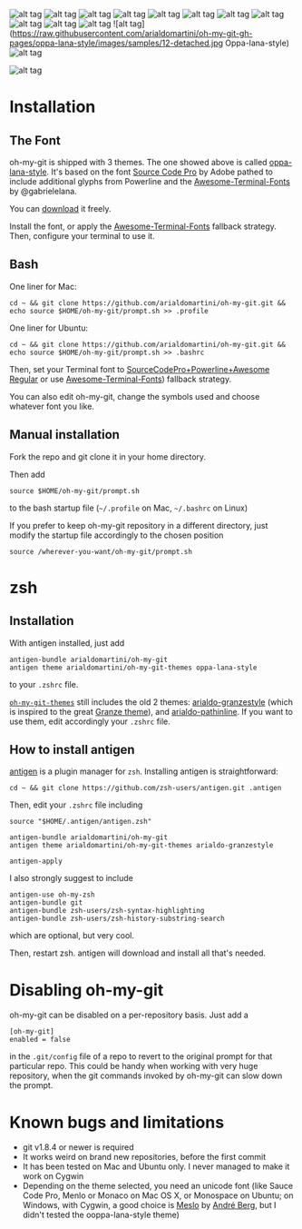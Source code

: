 ![alt tag](https://raw.githubusercontent.com/arialdomartini/oh-my-git-gh-pages/oppa-lana-style/images/samples/01-ordinary-prompt.jpg)
![alt tag](https://raw.githubusercontent.com/arialdomartini/oh-my-git-gh-pages/oppa-lana-style/images/samples/02-bang.jpg)
![alt tag](https://raw.githubusercontent.com/arialdomartini/oh-my-git-gh-pages/oppa-lana-style/images/samples/03-useful-information.jpg)
![alt tag](https://raw.githubusercontent.com/arialdomartini/oh-my-git-gh-pages/oppa-lana-style/images/samples/04-untracked-files.jpg)
![alt tag](https://raw.githubusercontent.com/arialdomartini/oh-my-git-gh-pages/oppa-lana-style/images/samples/06-rm-commit.jpg)
![alt tag](https://raw.githubusercontent.com/arialdomartini/oh-my-git-gh-pages/oppa-lana-style/images/samples/06-tris-colors.jpg)
![alt tag](https://raw.githubusercontent.com/arialdomartini/oh-my-git-gh-pages/oppa-lana-style/images/samples/07-tracking-branches.jpg)
![alt tag](https://raw.githubusercontent.com/arialdomartini/oh-my-git-gh-pages/oppa-lana-style/images/samples/08-push-rebase-and-remote-branch-names.jpg)
![alt tag](https://raw.githubusercontent.com/arialdomartini/oh-my-git-gh-pages/oppa-lana-style/images/samples/09-you-can-push.jpg)
![alt tag](https://raw.githubusercontent.com/arialdomartini/oh-my-git-gh-pages/oppa-lana-style/images/samples/10-you-are-behind-fast-forward.jpg)
![alt tag](https://raw.githubusercontent.com/arialdomartini/oh-my-git-gh-pages/oppa-lana-style/images/samples/11-diverged.jpg)
![alt tag](https://raw.githubusercontent.com/arialdomartini/oh-my-git-gh-pages/oppa-lana-style/images/samples/12-detached.jpg	Oppa-lana-style)
![alt tag](https://raw.githubusercontent.com/arialdomartini/oh-my-git-gh-pages/oppa-lana-style/images/samples/13-stash-and-tag.jpg)


![alt tag](https://raw.github.com/arialdomartini/oh-my-git-gh-pages/gh-pages/images/shut-up.gif)


# Installation
## The Font

oh-my-git is shipped with 3 themes. The one showed above is called [oppa-lana-style](https://github.com/arialdomartini/oh-my-git-themes/blob/oppa-lana-style/oppa-lana-style.zsh-theme). It's based on the font [Source Code Pro](https://github.com/adobe/Source-Code-Pro) by Adobe pathed to include additional glyphs from Powerline and the [Awesome-Terminal-Fonts](https://github.com/gabrielelana/awesome-terminal-fonts) by @gabrielelana.

You can [download](https://github.com/gabrielelana/awesome-terminal-fonts/blob/patching-strategy/fonts/Sauce%20Code%20Powerline%20Regular.otf) it freely.

Install the font, or apply the [Awesome-Terminal-Fonts](https://github.com/gabrielelana/awesome-terminal-fonts) fallback strategy.
Then, configure your terminal to use it.

## Bash

One liner for Mac:

    cd ~ && git clone https://github.com/arialdomartini/oh-my-git.git && echo source $HOME/oh-my-git/prompt.sh >> .profile

One liner for Ubuntu:

    cd ~ && git clone https://github.com/arialdomartini/oh-my-git.git && echo source $HOME/oh-my-git/prompt.sh >> .bashrc

Then, set your Terminal font to [SourceCodePro+Powerline+Awesome Regular](https://github.com/gabrielelana/awesome-terminal-fonts/blob/patching-strategy/fonts/Sauce%20Code%20Powerline%20Regular.otf) or use [Awesome-Terminal-Fonts]((https://github.com/gabrielelana/awesome-terminal-fonts))) fallback strategy.

You can also edit oh-my-git, change the symbols used and choose whatever font you like.

## Manual installation

Fork the repo and git clone it in your home directory.

Then add

    source $HOME/oh-my-git/prompt.sh

to the bash startup file (`~/.profile` on Mac, `~/.bashrc` on Linux)

If you prefer to keep oh-my-git repository in a different directory, just modify the startup file accordingly to the chosen position

    source /wherever-you-want/oh-my-git/prompt.sh

# zsh

## Installation

With antigen installed, just add

    antigen-bundle arialdomartini/oh-my-git
    antigen theme arialdomartini/oh-my-git-themes oppa-lana-style

to your `.zshrc` file.

[`oh-my-git-themes`](https://github.com/arialdomartini/oh-my-git-themes) still includes the old 2 themes: [arialdo-granzestyle](https://github.com/arialdomartini/oh-my-git-themes/blob/master/arialdo-granzestyle.zsh-theme)  (which is inspired to the great [Granze theme](https://github.com/Granze/G-zsh-theme-2)), and [arialdo-pathinline](https://github.com/arialdomartini/oh-my-git-themes/blob/master/arialdo-pathinline.zsh-theme). If you want to use them, edit accordingly your ```.zshrc``` file.

## How to install antigen

[antigen](https://github.com/zsh-users/antigen) is a plugin manager for `zsh`.
Installing antigen is straightforward:

    cd ~ && git clone https://github.com/zsh-users/antigen.git .antigen 

Then, edit your `.zshrc` file including

    source "$HOME/.antigen/antigen.zsh"

    antigen-bundle arialdomartini/oh-my-git
    antigen theme arialdomartini/oh-my-git-themes arialdo-granzestyle

    antigen-apply

I also strongly suggest to include

    antigen-use oh-my-zsh
    antigen-bundle git
    antigen-bundle zsh-users/zsh-syntax-highlighting
    antigen-bundle zsh-users/zsh-history-substring-search

which are optional, but very cool.

Then, restart zsh. 
antigen will download and install all that's needed.

# Disabling oh-my-git
oh-my-git can be disabled on a per-repository basis. Just add a

    [oh-my-git]
    enabled = false

in the `.git/config` file of a repo to revert to the original prompt for that particular repo. This could be handy when working with very huge repository, when the git commands invoked by oh-my-git can slow down the prompt.


# Known bugs and limitations

* git v1.8.4 or newer is required
* It works weird on brand new repositories, before the first commit
* It has been tested on Mac and Ubuntu only. I never managed to make it work on Cygwin
* Depending on the theme selected, you need an unicode font (like Sauce Code Pro, Menlo or Monaco on Mac OS X, or Monospace on Ubuntu; on Windows, with Cygwin, a good choice is [Meslo](https://github.com/andreberg/Meslo-Font) by [André Berg](https://github.com/andreberg), but I didn't tested the ooppa-lana-style theme)
